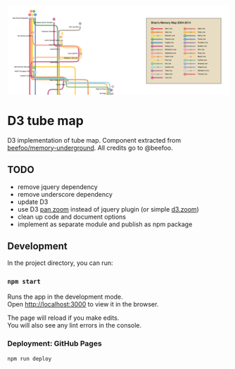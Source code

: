![screen-shot](screen-shot.png)

# D3 tube map

D3 implementation of tube map. Component extracted from [beefoo/memory-underground](https://github.com/beefoo/memory-underground). All credits go to @beefoo.

## TODO

- remove jquery dependency
- remove underscore dependency
- update D3
- use D3 [pan zoom](https://bl.ocks.org/mbostock/7ec977c95910dd026812) instead of jquery plugin (or simple [d3.zoom](https://coderwall.com/p/psogia/simplest-way-to-add-zoom-pan-on-d3-js))
- clean up code and document options
- implement as separate module and publish as npm package

## Development

In the project directory, you can run:

### `npm start`

Runs the app in the development mode.<br>
Open [http://localhost:3000](http://localhost:3000) to view it in the browser.

The page will reload if you make edits.<br>
You will also see any lint errors in the console.

### Deployment: GitHub Pages

```sh
npm run deploy
```
